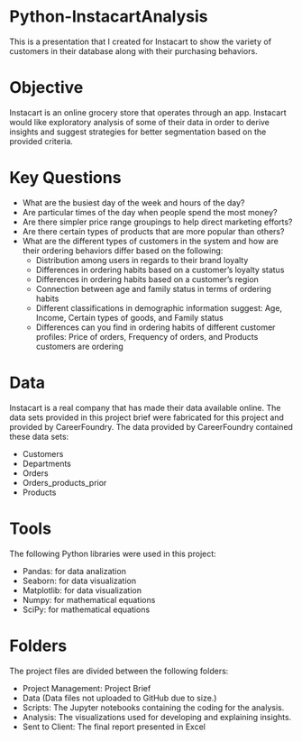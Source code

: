 # Python-InstacartAnalysis
This is a presentation that I created for Instacart to show the variety of customers in their database along with their purchasing behaviors.

# Objective
Instacart is an online grocery store that operates through an app. Instacart would like exploratory analysis of some of their data in order to derive insights and suggest strategies for better segmentation based on the provided criteria.

# Key Questions
- What are the busiest day of the week and hours of the day?
- Are particular times of the day when people spend the most money?
- Are there simpler price range groupings to help direct marketing efforts?
- Are there certain types of products that are more popular than others? 
- What are the different types of customers in the system and how are their ordering behaviors differ based on the following:
  - Distribution among users in regards to their brand loyalty
  - Differences in ordering habits based on a customer’s loyalty status
  - Differences in ordering habits based on a customer’s region
  - Connection between age and family status in terms of ordering habits
  - Different classifications in demographic information suggest: Age, Income, Certain types of goods, and Family status
  - Differences can you find in ordering habits of different customer profiles: Price of orders, Frequency of orders, and Products customers are ordering

# Data
Instacart is a real company that has made their data available online. The data sets provided in this project brief were fabricated for this project and provided by CareerFoundry. The data provided by CareerFoundry contained these data sets:

- Customers
- Departments
- Orders
- Orders_products_prior
- Products

# Tools
The following Python libraries were used in this project:

- Pandas: for data analization
- Seaborn: for data visualization
- Matplotlib: for data visualization
- Numpy: for mathematical equations
- SciPy: for mathematical equations

# Folders
The project files are divided between the following folders:

- Project Management: Project Brief
- Data (Data files not uploaded to GitHub due to size.)
- Scripts: The Jupyter notebooks containing the coding for the analysis.
- Analysis: The visualizations used for developing and explaining insights.
- Sent to Client: The final report presented in Excel
